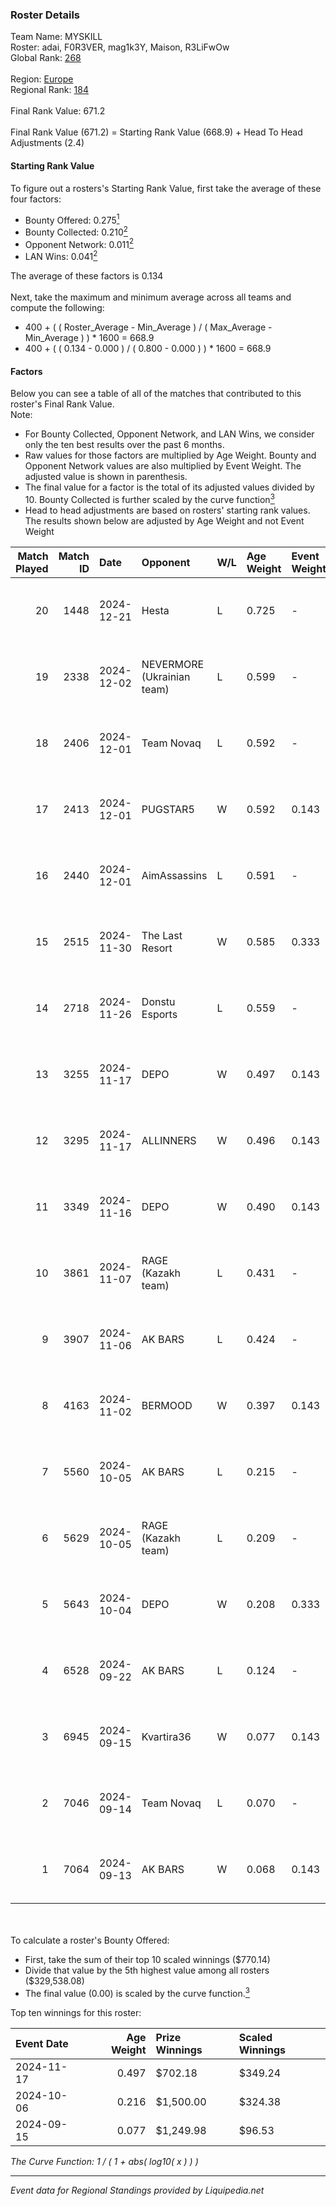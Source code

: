 ### Roster Details<br />
Team Name: MYSKILL<br />
Roster: adai, F0R3VER, mag1k3Y, Maison, R3LiFwOw<br />
Global Rank: [268](../standings_global.md)<br />
<br />
Region: [Europe]( ../standings_europe.md)<br />
Regional Rank: [184]( ../standings_europe.md)<br />
<br />
Final Rank Value:  671.2<br />
<br />
Final Rank Value (671.2) = Starting Rank Value (668.9) + Head To Head Adjustments (2.4)<br />

#### Starting Rank Value<br />
To figure out a rosters's Starting Rank Value, first take the average of these four factors:<br />
- Bounty Offered: 0.275[<sup>1</sup>](#table2)
- Bounty Collected: 0.210[<sup>2</sup>](#table1)
- Opponent Network: 0.011[<sup>2</sup>](#table1)
- LAN Wins: 0.041[<sup>2</sup>](#table1)

The average of these factors is 0.134<br />
<br />
Next, take the maximum and minimum average across all teams and compute the following:<br />
- 400 + ( ( Roster_Average - Min_Average ) / ( Max_Average - Min_Average ) ) * 1600 = 668.9
- 400 + ( ( 0.134 - 0.000 ) / ( 0.800 - 0.000 ) ) * 1600 = 668.9


#### Factors<br />
Below you can see a table of all of the matches that contributed to this roster's Final Rank Value.<br />
Note:<br />

- For Bounty Collected, Opponent Network, and LAN Wins, we consider only the ten best results over the past 6 months.
- Raw values for those factors are multiplied by Age Weight. Bounty and Opponent Network values are also multiplied by Event Weight. The adjusted value is shown in parenthesis.
- The final value for a factor is the total of its adjusted values divided by 10. Bounty Collected is further scaled by the curve function[<sup>3</sup>](#curveFunction)
- Head to head adjustments are based on rosters' starting rank values. The results shown below are adjusted by Age Weight and not Event Weight
<span id="table1"></span><br />


| Match Played | Match ID | Date       | Opponent                   | W/L | Age Weight | Event Weight | Bounty Collected | Opponent Network | LAN Wins  | H2H Adj. | Roster                                   |
| -: | -: | :- | :- | :- | :- | :- | :- | :- | :- | -: | :- |
|           20 |     1448 | 2024-12-21 | Hesta                      | L   | 0.725      | -            | -                | -                | -         |    -9.36 | adai, F0R3VER, mag1k3Y, Maison, R3LiFwOw |
|           19 |     2338 | 2024-12-02 | NEVERMORE (Ukrainian team) | L   | 0.599      | -            | -                | -                | -         |    -7.10 | adai, F0R3VER, mag1k3Y, Maison, OxygeN   |
|           18 |     2406 | 2024-12-01 | Team Novaq                 | L   | 0.592      | -            | -                | -                | -         |    -1.64 | adai, F0R3VER, mag1k3Y, Maison, OxygeN   |
|           17 |     2413 | 2024-12-01 | PUGSTAR5                   | W   | 0.592      | 0.143        | 0.000 (0.000)    | 0.000 (0.000)    | 0 (0.000) |     3.07 | adai, F0R3VER, mag1k3Y, Maison, OxygeN   |
|           16 |     2440 | 2024-12-01 | AimAssassins               | L   | 0.591      | -            | -                | -                | -         |    -3.80 | adai, F0R3VER, mag1k3Y, Maison, OxygeN   |
|           15 |     2515 | 2024-11-30 | The Last Resort            | W   | 0.585      | 0.333        | 0.001 (0.000)    | 0.159 (0.031)    | 0 (0.000) |     9.94 | adai, F0R3VER, mag1k3Y, Maison, OxygeN   |
|           14 |     2718 | 2024-11-26 | Donstu Esports             | L   | 0.559      | -            | -                | -                | -         |   -13.29 | adai, F0R3VER, mag1k3Y, Maison, OxygeN   |
|           13 |     3255 | 2024-11-17 | DEPO                       | W   | 0.497      | 0.143        | 0.006 (0.000)    | 0.291 (0.021)    | 0 (0.000) |     9.57 | adai, F0R3VER, mag1k3Y, Maison, OxygeN   |
|           12 |     3295 | 2024-11-17 | ALLINNERS                  | W   | 0.496      | 0.143        | 0.002 (0.000)    | 0.149 (0.011)    | 0 (0.000) |     9.14 | adai, F0R3VER, mag1k3Y, Maison, OxygeN   |
|           11 |     3349 | 2024-11-16 | DEPO                       | W   | 0.490      | 0.143        | 0.006 (0.000)    | 0.291 (0.020)    | 0 (0.000) |     9.81 | adai, F0R3VER, mag1k3Y, Maison, OxygeN   |
|           10 |     3861 | 2024-11-07 | RAGE (Kazakh team)         | L   | 0.431      | -            | -                | -                | -         |    -3.96 | adai, F0R3VER, mag1k3Y, Maison, OxygeN   |
|            9 |     3907 | 2024-11-06 | AK BARS                    | L   | 0.424      | -            | -                | -                | -         |    -3.73 | adai, F0R3VER, mag1k3Y, Maison, OxygeN   |
|            8 |     4163 | 2024-11-02 | BERMOOD                    | W   | 0.397      | 0.143        | 0.000 (0.000)    | 0.008 (0.000)    | 0 (0.000) |     2.34 | adai, F0R3VER, mag1k3Y, Maison, OxygeN   |
|            7 |     5560 | 2024-10-05 | AK BARS                    | L   | 0.215      | -            | -                | -                | -         |    -1.90 | adai, F0R3VER, mag1k3Y, Maison, OxygeN   |
|            6 |     5629 | 2024-10-05 | RAGE (Kazakh team)         | L   | 0.209      | -            | -                | -                | -         |    -1.96 | adai, F0R3VER, mag1k3Y, Maison, OxygeN   |
|            5 |     5643 | 2024-10-04 | DEPO                       | W   | 0.208      | 0.333        | 0.006 (0.000)    | 0.291 (0.020)    | 1 (0.208) |     4.23 | adai, F0R3VER, mag1k3Y, Maison, OxygeN   |
|            4 |     6528 | 2024-09-22 | AK BARS                    | L   | 0.124      | -            | -                | -                | -         |    -1.09 | adai, F0R3VER, mag1k3Y, Maison, OxygeN   |
|            3 |     6945 | 2024-09-15 | Kvartira36                 | W   | 0.077      | 0.143        | 0.000 (0.000)    | 0.003 (0.000)    | 1 (0.077) |     0.71 | adai, F0R3VER, mag1k3Y, Maison, OxygeN   |
|            2 |     7046 | 2024-09-14 | Team Novaq                 | L   | 0.070      | -            | -                | -                | -         |    -0.17 | adai, F0R3VER, mag1k3Y, Maison, OxygeN   |
|            1 |     7064 | 2024-09-13 | AK BARS                    | W   | 0.068      | 0.143        | 0.008 (0.000)    | 0.209 (0.002)    | 1 (0.068) |     1.56 | adai, F0R3VER, mag1k3Y, Maison, OxygeN   |

<br />
<span id="table2"></span><br />
To calculate a roster's Bounty Offered:<br />

- First, take the sum of their top 10 scaled winnings ($770.14)
- Divide that value by the 5th highest value among all rosters ($329,538.08)
- The final value (0.00) is scaled by the curve function.[<sup>3</sup>](#curveFunction)

Top ten winnings for this roster:<br />

| Event Date | Age Weight | Prize Winnings | Scaled Winnings |
| :- | -: | :- | :- |
| 2024-11-17 |      0.497 | $702.18        | $349.24         |
| 2024-10-06 |      0.216 | $1,500.00      | $324.38         |
| 2024-09-15 |      0.077 | $1,249.98      | $96.53          |


<span id="curveFunction"></span>_The Curve Function: 1 / ( 1 + abs( log10( x ) ) )_<br />

---
_Event data for Regional Standings provided by Liquipedia.net_<br />
